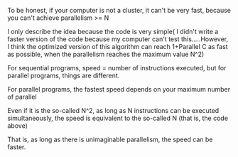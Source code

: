 To be honest, if your computer is not a cluster, it can't be very fast, because you can't achieve parallelism >= N

I only describe the idea because the code is very simple( I didn't write a faster version of the code because my computer can't test this.....However, I think the optimized version of this algorithm can reach 1+Parallel C as fast as possible, when the parallelism reaches the maximum value N^2)

For sequential programs, speed = number of instructions executed, but for parallel programs, things are different.

For parallel programs, the fastest speed depends on your maximum number of parallel

Even if it is the so-called N^2, as long as N instructions can be executed simultaneously, the speed is equivalent to the so-called N (that is, the code above)

That is, as long as there is unimaginable parallelism, the speed can be faster.
